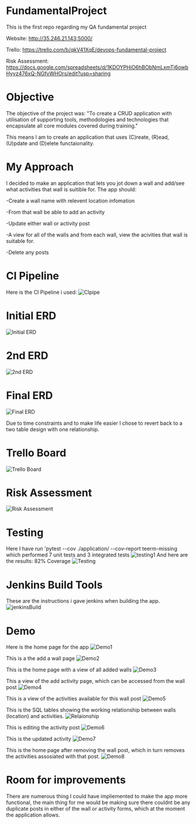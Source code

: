 # FundamentalProject
This is the first repo regarding my QA fundamental project

Website: http://35.246.21.143:5000/

Trello: https://trello.com/b/qkV41XqE/devops-fundamental-project

Risk Assessment: https://docs.google.com/spreadsheets/d/1KDOYPHiO6hBObNmLxmTj6owbHyyz476xQ-NGfvWHOrs/edit?usp=sharing

# Objective
The objective of the project was: "To create a CRUD application with utilisation of supporting tools,
methodologies and technologies that encapsulate all core modules
covered during training." 

This means I am to create an application that uses (C)reate, (R)ead, (U)pdate and (D)elete functaionality.

# My Approach
I decided to make an application that lets you jot down a wall and add/see what activities that wall is suitible for. The app should:

-Create a wall name with relevent location infomation

-From that wall be able to add an activity 

-Update either wall or activity post

-A view for all of the walls and from each wall, view the acivities that wall is suitable for.

-Delete any posts

# CI Pipeline
Here is the CI Pipeline i used:
![CIpipe](https://github.com/Almathex/FundamentalProject/blob/main/Documentation/CIpipe.png?raw=True)

# Initial ERD 
![Initial ERD](https://github.com/Almathex/FundamentalProject/blob/main/Documentation/WallFinder-ERD.png?raw=True)

# 2nd ERD
![2nd ERD](https://github.com/Almathex/FundamentalProject/blob/main/Documentation/WallFinder-ERD-2.png?raw=True)

# Final ERD  
![Final ERD](https://github.com/Almathex/FundamentalProject/blob/main/Documentation/Updated%20ERD.png?raw=True)

Due to time constraints and to make life easier I chose to revert back to a two table design with one relationship.

# Trello Board
![Trello Board](https://github.com/Almathex/FundamentalProject/blob/main/Documentation/trelloboard.png?raw=true)

# Risk Assessment
![Risk Assessment](https://github.com/Almathex/FundamentalProject/blob/main/Documentation/Risk.png?raw=True)

# Testing 
Here I have run 'pytest --cov ./application/ --cov-report teerm-missing which performed 7 unit tests and 3 integrated tests 
![testing1](https://github.com/Almathex/FundamentalProject/blob/main/Documentation/test.PNG?raw=True)
And here are the results: 82% Coverage
![Testing](https://github.com/Almathex/FundamentalProject/blob/main/Documentation/pytest.PNG?raw=True)

# Jenkins Build Tools
These are the instructions i gave jenkins when building the app.
![jenkinsBuild](https://github.com/Almathex/FundamentalProject/blob/main/Documentation/Inkedjenkinsbuildtool_LI.jpg?raw=True)

# Demo
Here is the home page for the app
![Demo1](https://github.com/Almathex/FundamentalProject/blob/main/Documentation/demo1.PNG?raw=True)

This is a the add a wall page
![Demo2](https://github.com/Almathex/FundamentalProject/blob/main/Documentation/demo3.PNG?raw=True)

This is the home page with a view of all added walls
![Demo3](https://github.com/Almathex/FundamentalProject/blob/main/Documentation/demo4.PNG?raw=True)

This a view of the add activity page, which can be accessed from the wall post
![Demo4](https://github.com/Almathex/FundamentalProject/blob/main/Documentation/demo6.PNG?raw=True)

This is a view of the activities available for this wall post
![Demo5](https://github.com/Almathex/FundamentalProject/blob/main/Documentation/demo7.PNG?raw=True)

This is the SQL tables showing the working relationship between walls (location) and activities.
![Relaionship](https://github.com/Almathex/FundamentalProject/blob/main/Documentation/relationship.png?raw=True)

This is editing the activity post
![Demo6](https://github.com/Almathex/FundamentalProject/blob/main/Documentation/demo8.PNG?raw=True)

This is the updated activity
![Demo7](https://github.com/Almathex/FundamentalProject/blob/main/Documentation/demo9.PNG?raw=True)

This is the home page after removing the wall post, which in turn removes the activities assosiated with that post.
![Demo8](https://github.com/Almathex/FundamentalProject/blob/main/Documentation/demo10.PNG?raw=True)

# Room for improvements
There are numerous thing I could have impliemented to make the app more functional, the main thing for me would be making sure there couldnt be any duplicate posts in either of the wall or activity forms, which at the moment the application allows.


